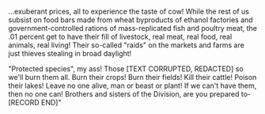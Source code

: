 ...exuberant prices, all to experience the taste of cow! While the rest of us subsist on food bars made from wheat byproducts of ethanol factories and government-controlled rations of mass-replicated fish and poultry meat, the .01 percent get to have their fill of livestock, real meat, real food, real animals, real living! Their so-called "raids" on the markets and farms are just thieves stealing in broad daylight! 

"Protected species", my ass! Those [TEXT CORRUPTED, REDACTED] so we'll burn them all. Burn their crops! Burn their fields! Kill their cattle! Poison their lakes! Leave no one alive, man or beast or plant! If we can't have them, then no one can! Brothers and sisters of the Division, are you prepared to-[RECORD END]"